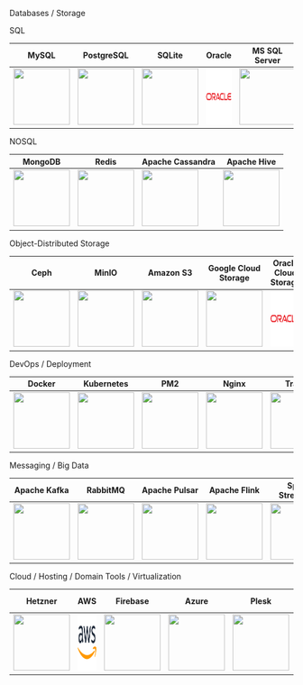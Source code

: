Databases / Storage 

 SQL



| MySQL | PostgreSQL | SQLite | Oracle | MS SQL Server |
|-------|------------|--------|--------|---------------|
| <img src="https://cdn.simpleicons.org/mysql" width="100" height="100"/> | <img src="https://cdn.simpleicons.org/postgresql" width="100" height="100"/> | <img src="https://cdn.simpleicons.org/sqlite" width="100" height="100"/> | <img src="https://raw.githubusercontent.com/devicons/devicon/master/icons/oracle/oracle-original.svg" width="100" height="100"/> | <img src="https://camo.githubusercontent.com/29dde2a136637475ff7726f780237361f2f1915e8e37b67fadb0b2eb5af21478/68747470733a2f2f7777772e7376677265706f2e636f6d2f73686f772f3330333232392f6d6963726f736f66742d73716c2d7365727665722d6c6f676f2e737667" width="100" height="100"/> |


NOSQL

| MongoDB | Redis | Apache Cassandra | Apache Hive |
|---------|-------|----------------|-------------|
| <img src="https://cdn.simpleicons.org/mongodb" width="100" height="100"/> | <img src="https://cdn.simpleicons.org/redis" width="100" height="100"/> | <img src="https://cdn.simpleicons.org/apachecassandra" width="100" height="100"/> | <img src="https://cdn.simpleicons.org/apachehive" width="100" height="100"/> |

Object-Distributed Storage


| Ceph | MinIO | Amazon S3 | Google Cloud Storage | Oracle Cloud Storage | Cloudflare R2 |
|------|-------|-----------|--------------------|----------------------------|---------------|
| <img src="https://cdn.simpleicons.org/ceph" width="100" height="100"/> | <img src="https://cdn.simpleicons.org/minio" width="100" height="100"/> | <img src="https://upload.wikimedia.org/wikipedia/commons/thumb/b/bc/Amazon-S3-Logo.svg/1712px-Amazon-S3-Logo.svg.png" width="100" height="100"/> | <img src="https://cdn.simpleicons.org/googlecloud" width="100" height="100"/> | <img src="https://raw.githubusercontent.com/devicons/devicon/master/icons/oracle/oracle-original.svg" width="100" height="100"/> | <img src="https://cdn.simpleicons.org/cloudflare" width="100" height="100"/> |

DevOps / Deployment

| Docker | Kubernetes | PM2 | Nginx | Traefik | CI/CD | Jenkins | Vagrant | AWS | Azure |
|--------|------------|-----|-------|---------|-------|---------|---------|-----|-------|
| <img src="https://cdn.simpleicons.org/docker" width="100" height="100"/> | <img src="https://cdn.simpleicons.org/kubernetes" width="100" height="100"/> | <img src="https://cdn.simpleicons.org/pm2" width="100" height="100"/> | <img src="https://cdn.simpleicons.org/nginx" width="100" height="100"/> | <img src="https://cdn.simpleicons.org/traefikproxy" width="100" height="100"/> | <img src="https://cdn.simpleicons.org/githubactions" width="100" height="100"/> | <img src="https://cdn.simpleicons.org/jenkins" width="100" height="100"/> | <img src="https://cdn.simpleicons.org/vagrant" width="100" height="100"/> | <img src="https://raw.githubusercontent.com/devicons/devicon/master/icons/amazonwebservices/amazonwebservices-original-wordmark.svg" width="100" height="100"/> | <img src="https://camo.githubusercontent.com/1fcfad4ffd5b5fd0a880332d90c3314796d347dd5e434e4db58a2c01dd7f013f/68747470733a2f2f7777772e766563746f726c6f676f2e7a6f6e652f6c6f676f732f6d6963726f736f66745f617a7572652f6d6963726f736f66745f617a7572652d69636f6e2e737667" width="100" height="100"/> |


Messaging / Big Data


| Apache Kafka | RabbitMQ | Apache Pulsar | Apache Flink | Spark Streaming | Apache Hadoop |
|--------------|----------|---------------|--------------|-----------------|---------------|
| <img src="https://cdn.simpleicons.org/apachekafka" width="100" height="100"/> | <img src="https://cdn.simpleicons.org/rabbitmq" width="100" height="100"/> | <img src="https://cdn.simpleicons.org/apachepulsar" width="100" height="100"/> | <img src="https://cdn.simpleicons.org/apacheflink" width="100" height="100"/> | <img src="https://cdn.simpleicons.org/apachespark" width="100" height="100"/> | <img src="https://camo.githubusercontent.com/983b0c44b8c2c62ca85b29dad953826788f8632545c049c25a2ebe080ef70f33/68747470733a2f2f7777772e766563746f726c6f676f2e7a6f6e652f6c6f676f732f6170616368655f6861646f6f702f6170616368655f6861646f6f702d69636f6e2e737667" width="100" height="100"/> |

Cloud / Hosting / Domain Tools / Virtualization


| Hetzner | AWS | Firebase | Azure | Plesk | cPanel | VDS / VPS | VMware vSphere | Hyper-V | VirtualBox |
|---------|-----|---------|-------|-------|--------|------------|---------------|---------|------------|
| <img src="https://cdn.simpleicons.org/hetzner" width="100" height="100"/> | <img src="https://raw.githubusercontent.com/devicons/devicon/master/icons/amazonwebservices/amazonwebservices-original-wordmark.svg" width="100" height="100"/> | <img src="https://cdn.simpleicons.org/firebase" width="100" height="100"/> | <img src="https://camo.githubusercontent.com/1fcfad4ffd5b5fd0a880332d90c3314796d347dd5e434e4db58a2c01dd7f013f/68747470733a2f2f7777772e766563746f726c6f676f2e7a6f6e652f6c6f676f732f6d6963726f736f66745f617a7572652f6d6963726f736f66745f617a7572652d69636f6e2e737667" width="100" height="100"/> | <img src="https://cdn.simpleicons.org/plesk" width="100" height="100"/> | <img src="https://cdn.simpleicons.org/cpanel" width="100" height="100"/> | <img src="https://cdn.simpleicons.org/linux" width="100" height="100"/> | <img src="https://cdn.simpleicons.org/vmware" width="100" height="100"/> | <img src="https://upload.wikimedia.org/wikipedia/commons/c/c7/Windows_logo_-_2012.png" width="100" height="100"/> | <img src="https://cdn.simpleicons.org/virtualbox" width="100" height="100"/> |



